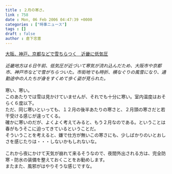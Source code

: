 ```yaml
---
title : ２月の寒さ。
link : 758
date : Mon, 06 Feb 2006 04:47:39 +0000
categories : ["時事ニュース"]
tags : []
draft : false
author : 倉下忠憲
---
```


<A HREF="http://www.asahi.com/national/update/0206/OSK200602060027.html" TARGET="_blank">大阪、神戸、京都などで雪ちらつく　近畿に低気圧</A><BR><BR><I>近畿地方は６日午前、低気圧が近づいて寒気が流れ込んだため、大阪市や京都市、神戸市などで雪がちらついた。市街地でも時折、横なぐりの風雪になり、通勤途中の人たちが身をすくめて歩く姿が見られた。 </I><BR><BR>寒い、寒い。<BR>このあたりでは雪は見かけていませんが、それでも十分に寒い。室内温度はおそらく６度以下。<BR>ただ、同じ寒いといっても、１２月の後半あたりの寒さと、２月頭の寒さだと若干受ける感じが違ってくる。<BR>確かに寒いのだが、よくよく考えてみると、もう２月なのである。ということは春がもうそこに迫ってきているということだ。<BR>そういうことを考えると、嫌で仕方が無いこの寒さにも、少しばかりのいとおしさを感じたりは・・・しないかもしれないな。<BR><BR>これから夜にかけて天気が崩れて来るそうなので、夜間外出される方は、完全防寒・防水の装備を整えておくことをお勧めします。<BR>またまた、風邪がはやりそうな感じですな。<BR><br><br>
